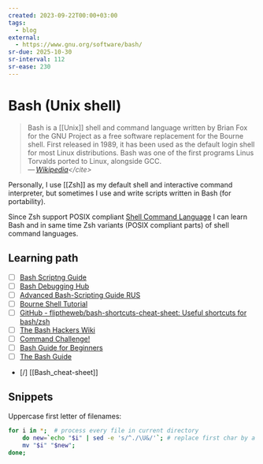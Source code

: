 ```yaml
---
created: 2023-09-22T00:00+03:00
tags:
  - blog
external:
  - https://www.gnu.org/software/bash/
sr-due: 2025-10-30
sr-interval: 112
sr-ease: 230
---
```


# Bash (Unix shell)

> Bash is a [[Unix]] shell and command language written by Brian Fox for the GNU
> Project as a free software replacement for the Bourne shell. First released in
> 1989, it has been used as the default login shell for most Linux
> distributions. Bash was one of the first programs Linus Torvalds ported to
> Linux, alongside GCC.\
> — <cite>[Wikipedia](https://en.wikipedia.org/wiki/Bash_\(Unix_shell\))</cite>

Personally, I use [[Zsh]] as my default shell and interactive command
interpreter, but sometimes I use and write scripts written in Bash (for
portability).

Since Zsh support POSIX compliant [Shell Command Language](
https://pubs.opengroup.org/onlinepubs/9799919799/utilities/V3_chap02.html)
I can learn Bash and in same time Zsh variants (POSIX compliant parts) of shell
command languages.

## Learning path

- [ ] [Bash Scriptng Guide](https://www.opennet.ru/docs/RUS/bash_scripting_guide/)
- [ ] [Bash Debugging Hub](https://sentry.io/answers/bash)
- [ ] [Advanced Bash-Scripting Guide RUS](https://www.opennet.ru/docs/RUS/bash_scripting_guide/)
- [ ] [Bourne Shell Tutorial](https://www.grymoire.com/Unix/Bourne.html)
- [ ] [GitHub - fliptheweb/bash-shortcuts-cheat-sheet: Useful shortcuts for bash/zsh](https://github.com/fliptheweb/bash-shortcuts-cheat-sheet/tree/master)
- [ ] [The Bash Hackers Wiki](https://wiki.bash-hackers.org/doku.php)
- [ ] [Command Challenge!](https://cmdchallenge.com/)
- [ ] [Bash Guide for Beginners](https://tldp.org/LDP/Bash-Beginners-Guide/html/)
- [ ] [The Bash Guide](https://guide.bash.academy/)
- [/] [[Bash_cheat-sheet]]

## Snippets

Uppercase first letter of filenames:

```sh
for i in *;  # process every file in current directory
    do new=`echo "$i" | sed -e 's/^./\U&/'`; # replace first char by a capitalized version
    mv "$i" "$new";
done;
```
